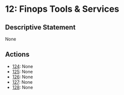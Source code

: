# 12: Finops Tools & Services

## Descriptive Statement

None

## Actions

- [124](/components/actions/124.md): None
- [125](/components/actions/125.md): None
- [126](/components/actions/126.md): None
- [127](/components/actions/127.md): None
- [128](/components/actions/128.md): None


